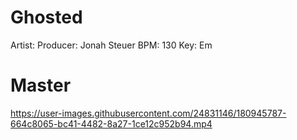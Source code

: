 # Ghosted

Artist:
Producer: Jonah Steuer
BPM: 130
Key: Em

# Master

https://user-images.githubusercontent.com/24831146/180945787-664c8065-bc41-4482-8a27-1ce12c952b94.mp4

